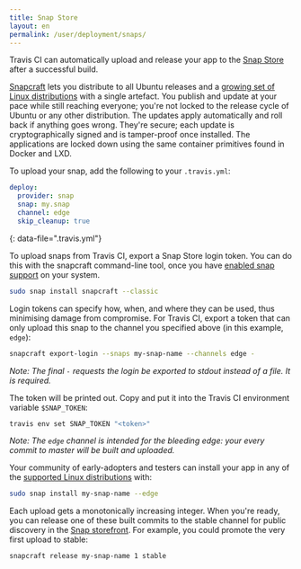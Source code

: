 ```yaml
---
title: Snap Store
layout: en
permalink: /user/deployment/snaps/
---
```


Travis CI can automatically upload and release your app to the [Snap Store](https://snapcraft.io) after a successful build.

[Snapcraft](https://snapcraft.io/) lets you distribute to all Ubuntu releases and a [growing set of Linux distributions](https://docs.snapcraft.io/core/install) with a single artefact. You publish and update at your pace while still reaching everyone; you're not locked to the release cycle of Ubuntu or any other distribution. The updates apply automatically and roll back if anything goes wrong. They're secure; each update is cryptographically signed and is tamper-proof once installed. The applications are locked down using the same container primitives found in Docker and LXD.

To upload your snap, add the following to your `.travis.yml`:

```yaml
deploy:
  provider: snap
  snap: my.snap
  channel: edge
  skip_cleanup: true
```
{: data-file=".travis.yml"}

To upload snaps from Travis CI, export a Snap Store login token. You can do this with the snapcraft command-line tool, once you have [enabled snap support](https://docs.snapcraft.io/core/install) on your system.

```bash
sudo snap install snapcraft --classic
```

Login tokens can specify how, when, and where they can be used, thus minimising damage from compromise. For Travis CI, export a token that can only upload this snap to the channel you specified above (in this example, `edge`):

```bash
snapcraft export-login --snaps my-snap-name --channels edge -
```

_Note: The final `-` requests the login be exported to stdout instead of a file. It is required._

The token will be printed out. Copy and put it into the Travis CI environment variable `$SNAP_TOKEN`:

```bash
travis env set SNAP_TOKEN "<token>"
```

_Note: The `edge` channel is intended for the bleeding edge: your every commit to master will be built and uploaded._

Your community of early-adopters and testers can install your app in any of the [supported Linux distributions](https://docs.snapcraft.io/core/install) with:

```bash
sudo snap install my-snap-name --edge
```

Each upload gets a monotonically increasing integer. When you're ready, you can release one of these built commits to the stable channel for public discovery in the [Snap storefront](https://snapcraft.io/store). For example, you could promote the very first upload to stable:

```bash
snapcraft release my-snap-name 1 stable
```
